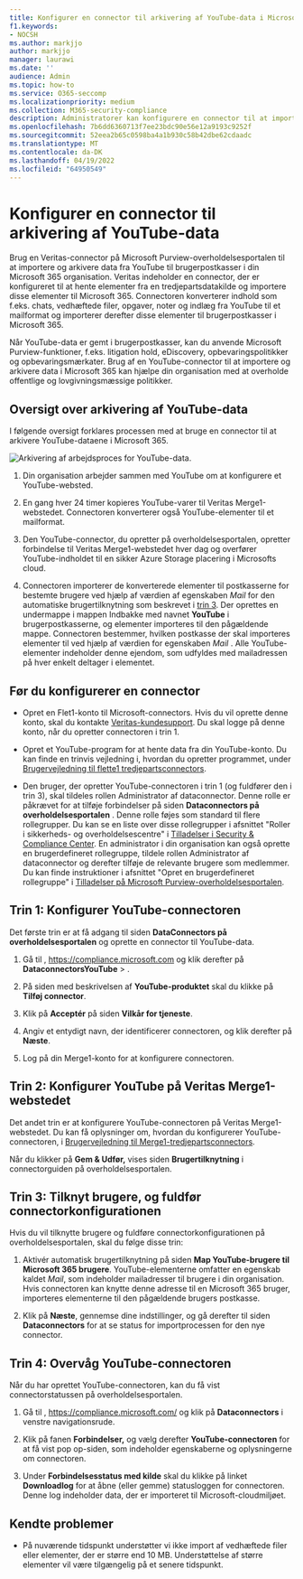 ```yaml
---
title: Konfigurer en connector til arkivering af YouTube-data i Microsoft 365
f1.keywords:
- NOCSH
ms.author: markjjo
author: markjjo
manager: laurawi
ms.date: ''
audience: Admin
ms.topic: how-to
ms.service: O365-seccomp
ms.localizationpriority: medium
ms.collection: M365-security-compliance
description: Administratorer kan konfigurere en connector til at importere og arkivere YouTube-data fra Veritas til Microsoft 365. Med denne connector kan du arkivere data fra datakilder fra tredjepart i Microsoft 365. Når du har arkiveret disse data, kan du bruge funktioner til overholdelse af angivne standarder, f.eks. juridiske ventepositioner, eDiscovery- og opbevaringspolitikker til at administrere tredjepartsdata.
ms.openlocfilehash: 7b6dd6360713f7ee23bdc90e56e12a9193c9252f
ms.sourcegitcommit: 52eea2b65c0598ba4a1b930c58b42dbe62cdaadc
ms.translationtype: MT
ms.contentlocale: da-DK
ms.lasthandoff: 04/19/2022
ms.locfileid: "64950549"
---
```

# <a name="set-up-a-connector-to-archive-youtube-data"></a>Konfigurer en connector til arkivering af YouTube-data

Brug en Veritas-connector på Microsoft Purview-overholdelsesportalen til at importere og arkivere data fra YouTube til brugerpostkasser i din Microsoft 365 organisation. Veritas indeholder en connector, der er konfigureret til at hente elementer fra en tredjepartsdatakilde og importere disse elementer til Microsoft 365. Connectoren konverterer indhold som f.eks. chats, vedhæftede filer, opgaver, noter og indlæg fra YouTube til et mailformat og importerer derefter disse elementer til brugerpostkasser i Microsoft 365.

Når YouTube-data er gemt i brugerpostkasser, kan du anvende Microsoft Purview-funktioner, f.eks. litigation hold, eDiscovery, opbevaringspolitikker og opbevaringsmærkater. Brug af en YouTube-connector til at importere og arkivere data i Microsoft 365 kan hjælpe din organisation med at overholde offentlige og lovgivningsmæssige politikker.

## <a name="overview-of-archiving-youtube-data"></a>Oversigt over arkivering af YouTube-data

I følgende oversigt forklares processen med at bruge en connector til at arkivere YouTube-dataene i Microsoft 365.

![Arkivering af arbejdsproces for YouTube-data.](../media/YouTubeConnectorWorkflow.png)

1. Din organisation arbejder sammen med YouTube om at konfigurere et YouTube-websted.

2. En gang hver 24 timer kopieres YouTube-varer til Veritas Merge1-webstedet. Connectoren konverterer også YouTube-elementer til et mailformat.

3. Den YouTube-connector, du opretter på overholdelsesportalen, opretter forbindelse til Veritas Merge1-webstedet hver dag og overfører YouTube-indholdet til en sikker Azure Storage placering i Microsofts cloud.

4. Connectoren importerer de konverterede elementer til postkasserne for bestemte brugere ved hjælp af værdien af egenskaben *Mail* for den automatiske brugertilknytning som beskrevet i [trin 3](#step-3-map-users-and-complete-the-connector-setup). Der oprettes en undermappe i mappen Indbakke med navnet **YouTube** i brugerpostkasserne, og elementer importeres til den pågældende mappe. Connectoren bestemmer, hvilken postkasse der skal importeres elementer til ved hjælp af værdien for egenskaben *Mail* . Alle YouTube-elementer indeholder denne ejendom, som udfyldes med mailadressen på hver enkelt deltager i elementet.

## <a name="before-you-set-up-a-connector"></a>Før du konfigurerer en connector

- Opret en Flet1-konto til Microsoft-connectors. Hvis du vil oprette denne konto, skal du kontakte [Veritas-kundesupport](https://www.veritas.com/form/requestacall/ms-connectors-contact). Du skal logge på denne konto, når du opretter connectoren i trin 1.

- Opret et YouTube-program for at hente data fra din YouTube-konto. Du kan finde en trinvis vejledning i, hvordan du opretter programmet, under [Brugervejledning til flette1 tredjepartsconnectors](https://docs.ms.merge1.globanetportal.com/Merge1%20Third-Party%20Connectors%20YouTube%20User%20Guide.pdf).

- Den bruger, der opretter YouTube-connectoren i trin 1 (og fuldfører den i trin 3), skal tildeles rollen Administrator af dataconnector. Denne rolle er påkrævet for at tilføje forbindelser på siden **Dataconnectors på overholdelsesportalen** . Denne rolle føjes som standard til flere rollegrupper. Du kan se en liste over disse rollegrupper i afsnittet "Roller i sikkerheds- og overholdelsescentre" i [Tilladelser i Security & Compliance Center](../security/office-365-security/permissions-in-the-security-and-compliance-center.md#roles-in-the-security--compliance-center). En administrator i din organisation kan også oprette en brugerdefineret rollegruppe, tildele rollen Administrator af dataconnector og derefter tilføje de relevante brugere som medlemmer. Du kan finde instruktioner i afsnittet "Opret en brugerdefineret rollegruppe" i [Tilladelser på Microsoft Purview-overholdelsesportalen](microsoft-365-compliance-center-permissions.md#create-a-custom-role-group).

## <a name="step-1-set-up-the-youtube-connector"></a>Trin 1: Konfigurer YouTube-connectoren

Det første trin er at få adgang til siden **DataConnectors på overholdelsesportalen** og oprette en connector til YouTube-data.

1. Gå til , <https://compliance.microsoft.com> og klik derefter på **DataconnectorsYouTube** > .

2. På siden med beskrivelsen af **YouTube-produktet** skal du klikke på **Tilføj connector**.

3. Klik på **Acceptér** på siden **Vilkår for tjeneste**.

4. Angiv et entydigt navn, der identificerer connectoren, og klik derefter på **Næste**.

5. Log på din Merge1-konto for at konfigurere connectoren.

## <a name="step-2-configure-the-youtube-on-the-veritas-merge1-site"></a>Trin 2: Konfigurer YouTube på Veritas Merge1-webstedet

Det andet trin er at konfigurere YouTube-connectoren på Veritas Merge1-webstedet. Du kan få oplysninger om, hvordan du konfigurerer YouTube-connectoren, i [Brugervejledning til Merge1-tredjepartsconnectors](https://docs.ms.merge1.globanetportal.com/Merge1%20Third-Party%20Connectors%20YouTube%20User%20Guide.pdf).

Når du klikker på **Gem & Udfør,** vises siden **Brugertilknytning** i connectorguiden på overholdelsesportalen.

## <a name="step-3-map-users-and-complete-the-connector-setup"></a>Trin 3: Tilknyt brugere, og fuldfør connectorkonfigurationen

Hvis du vil tilknytte brugere og fuldføre connectorkonfigurationen på overholdelsesportalen, skal du følge disse trin:

1. Aktivér automatisk brugertilknytning på siden **Map YouTube-brugere til Microsoft 365 brugere**. YouTube-elementerne omfatter en egenskab kaldet *Mail*, som indeholder mailadresser til brugere i din organisation. Hvis connectoren kan knytte denne adresse til en Microsoft 365 bruger, importeres elementerne til den pågældende brugers postkasse.

2. Klik på **Næste**, gennemse dine indstillinger, og gå derefter til siden **Dataconnectors** for at se status for importprocessen for den nye connector.

## <a name="step-4-monitor-the-youtube-connector"></a>Trin 4: Overvåg YouTube-connectoren

Når du har oprettet YouTube-connectoren, kan du få vist connectorstatussen på overholdelsesportalen.

1. Gå til , <https://compliance.microsoft.com/> og klik på **Dataconnectors** i venstre navigationsrude.

2. Klik på fanen **Forbindelser,** og vælg derefter **YouTube-connectoren** for at få vist pop op-siden, som indeholder egenskaberne og oplysningerne om connectoren.

3. Under **Forbindelsesstatus med kilde** skal du klikke på linket **Downloadlog** for at åbne (eller gemme) statusloggen for connectoren. Denne log indeholder data, der er importeret til Microsoft-cloudmiljøet.

## <a name="known-issues"></a>Kendte problemer

- På nuværende tidspunkt understøtter vi ikke import af vedhæftede filer eller elementer, der er større end 10 MB. Understøttelse af større elementer vil være tilgængelig på et senere tidspunkt.
